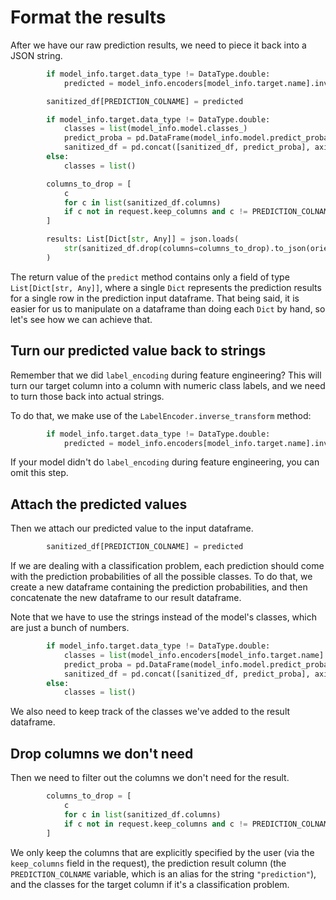 # Format the results

After we have our raw prediction results, we need to piece it back into a JSON string.

```python
        if model_info.target.data_type != DataType.double:
            predicted = model_info.encoders[model_info.target.name].inverse_transform(predicted)

        sanitized_df[PREDICTION_COLNAME] = predicted

        if model_info.target.data_type != DataType.double:
            classes = list(model_info.model.classes_)
            predict_proba = pd.DataFrame(model_info.model.predict_proba(features), columns=classes)
            sanitized_df = pd.concat([sanitized_df, predict_proba], axis=1).reset_index(drop=True)
        else:
            classes = list()

        columns_to_drop = [
            c
            for c in list(sanitized_df.columns)
            if c not in request.keep_columns and c != PREDICTION_COLNAME and c not in classes
        ]

        results: List[Dict[str, Any]] = json.loads(
            str(sanitized_df.drop(columns=columns_to_drop).to_json(orient="records"))
        )
```

The return value of the `predict` method contains only a field of type `List[Dict[str, Any]]`, where a single `Dict` represents the prediction results for a single row in the prediction input dataframe. That being said, it is easier for us to manipulate on a dataframe than doing each `Dict` by hand, so let's see how we can achieve that.

## Turn our predicted value back to strings

Remember that we did `label_encoding` during feature engineering? This will turn our target column into a column with numeric class labels, and we need to turn those back into actual strings.

To do that, we make use of the `LabelEncoder.inverse_transform` method:

```python
        if model_info.target.data_type != DataType.double:
            predicted = model_info.encoders[model_info.target.name].inverse_transform(predicted)
```

If your model didn't do `label_encoding` during feature engineering, you can omit this step.

## Attach the predicted values

Then we attach our predicted value to the input dataframe.
```python
        sanitized_df[PREDICTION_COLNAME] = predicted
```

If we are dealing with a classification problem, each prediction should come with the prediction probabilities of all the possible classes. To do that, we create a new dataframe containing the prediction probabilities, and then concatenate the new dataframe to our result dataframe.

Note that we have to use the strings instead of the model's classes, which are just a bunch of numbers.
```python
        if model_info.target.data_type != DataType.double:
            classes = list(model_info.encoders[model_info.target.name].classes_)
            predict_proba = pd.DataFrame(model_info.model.predict_proba(features), columns=classes)
            sanitized_df = pd.concat([sanitized_df, predict_proba], axis=1).reset_index(drop=True)
        else:
            classes = list()
```

We also need to keep track of the classes we've added to the result dataframe.

## Drop columns we don't need

Then we need to filter out the columns we don't need for the result.
```python
        columns_to_drop = [
            c
            for c in list(sanitized_df.columns)
            if c not in request.keep_columns and c != PREDICTION_COLNAME and c not in classes
        ]
```

We only keep the columns that are explicitly specified by the user (via the `keep_columns` field in the request), the prediction result column (the `PREDICTION_COLNAME` variable, which is an alias for the string `"prediction"`), and the classes for the target column if it's a classification problem.
